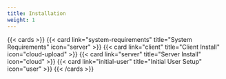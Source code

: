 ```yaml
---
title: Installation
weight: 1
---
```


{{< cards >}}
  {{< card link="system-requirements" title="System Requirements" icon="server" >}}
  {{< card link="client" title="Client Install" icon="cloud-upload" >}}
  {{< card link="server" title="Server Install" icon="cloud" >}}
  {{< card link="initial-user" title="Initial User Setup" icon="user" >}}
{{< /cards >}}
